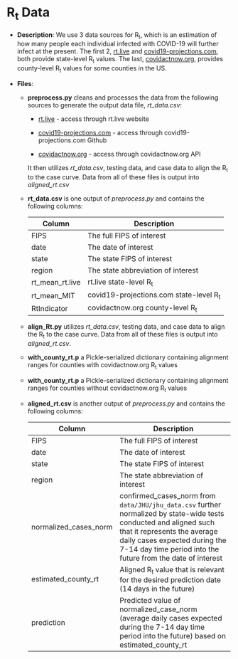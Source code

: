 # R<sub>t</sub> Data

- **Description**: We use 3 data sources for R<sub>t</sub>, which is an estimation of how many people each individual infected with COVID-19 will further infect at the present. The first 2, [rt.live](https://www.rt.live/) and [covid19-projections.com](https://covid19-projections.com/), both provide state-level R<sub>t</sub> values.  The last, [covidactnow.org](https://www.covidactnow.org/), provides county-level R<sub>t</sub> values for some counties in the US.

- **Files**:

  - **preprocess.py** cleans and processes the data from the following sources to generate the output data file, _rt_data.csv_:

    - [rt.live](https://d14wlfuexuxgcm.cloudfront.net/covid/rt.csv) - access through rt.live website

    - [covid19-projections.com](https://raw.githubusercontent.com/youyanggu/covid19_projections/master/projections/combined/latest_us.csv) - access through covid19-projections.com Github

    - [covidactnow.org](https://data.covidactnow.org/latest/us/counties.WEAK_INTERVENTION.timeseries.csv) - access through covidactnow.org API

    It then utilizes _rt_data.csv_, testing data, and case data to align the R<sub>t</sub> to the case curve.  Data from all of these files is output into _aligned_rt.csv_

  - **rt_data.csv** is one output of _preprocess.py_ and contains the following columns:

    | Column      | Description |
    | ----------- | ----------- |
    | FIPS   | The full FIPS of interest        |
    | date  | The date of interest      |
    | state  | The state FIPS of interest      |
    | region  | The state abbreviation of interest      |
    | rt_mean_rt.live   |  rt.live state-level R<sub>t</sub>       |
    | rt_mean_MIT   |  covid19-projections.com state-level R<sub>t</sub>      |
    | RtIndicator   |  covidactnow.org county-level R<sub>t</sub>     |

  - **align_Rt.py** utilizes _rt_data.csv_, testing data, and case data to align the R<sub>t</sub> to the case curve.  Data from all of these files is output into _aligned_rt.csv_.

  - **with_county_rt.p** a Pickle-serialized dictionary containing alignment ranges for counties with covidactnow.org R<sub>t</sub> values

  - **with_county_rt.p** a Pickle-serialized dictionary containing alignment ranges for counties without covidactnow.org R<sub>t</sub> values

  - **aligned_rt.csv** is another output of _preprocess.py_ and contains the following columns:

    | Column      | Description |
    | ----------- | ----------- |
    | FIPS   | The full FIPS of interest        |
    | date  | The date of interest      |
    | state  | The state FIPS of interest      |
    | region  | The state abbreviation of interest      |
    | normalized_cases_norm   |  confirmed_cases_norm from `data/JHU/jhu_data.csv` further normalized by state-wide tests conducted and aligned such that it represents the average daily cases expected during the 7-14 day time period into the future from the date of interest      |
    | estimated_county_rt   |  Aligned R<sub>t</sub> value that is relevant for the desired prediction date (14 days in the future)    |
    | prediction   |  Predicted value of normalized_case_norm (average daily cases expected during the 7-14 day time period into the future) based on estimated_county_rt     |
